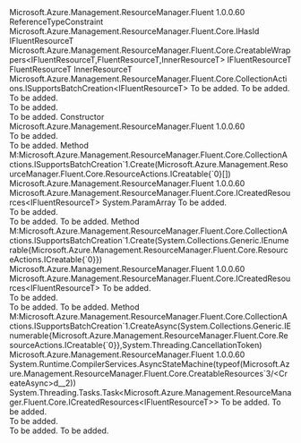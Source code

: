 <Type Name="CreatableResources&lt;IFluentResourceT,FluentResourceT,InnerResourceT&gt;" FullName="Microsoft.Azure.Management.ResourceManager.Fluent.Core.CreatableResources&lt;IFluentResourceT,FluentResourceT,InnerResourceT&gt;">
  <TypeSignature Language="C#" Value="public abstract class CreatableResources&lt;IFluentResourceT,FluentResourceT,InnerResourceT&gt; : Microsoft.Azure.Management.ResourceManager.Fluent.Core.CreatableWrappers&lt;IFluentResourceT,FluentResourceT,InnerResourceT&gt;, Microsoft.Azure.Management.ResourceManager.Fluent.Core.CollectionActions.ISupportsBatchCreation&lt;IFluentResourceT&gt; where IFluentResourceT : class, IHasId where FluentResourceT : IFluentResourceT" />
  <TypeSignature Language="ILAsm" Value=".class public auto ansi abstract beforefieldinit CreatableResources`3&lt;class (class Microsoft.Azure.Management.ResourceManager.Fluent.Core.IHasId) IFluentResourceT, (!IFluentResourceT) FluentResourceT, InnerResourceT&gt; extends Microsoft.Azure.Management.ResourceManager.Fluent.Core.CreatableWrappers`3&lt;!IFluentResourceT, !FluentResourceT, !InnerResourceT&gt; implements class Microsoft.Azure.Management.ResourceManager.Fluent.Core.CollectionActions.ISupportsBatchCreation`1&lt;!IFluentResourceT&gt;" />
  <TypeSignature Language="DocId" Value="T:Microsoft.Azure.Management.ResourceManager.Fluent.Core.CreatableResources`3" />
  <TypeSignature Language="VB.NET" Value="Public MustInherit Class CreatableResources(Of IFluentResourceT, FluentResourceT, InnerResourceT)&#xA;Inherits CreatableWrappers(Of IFluentResourceT, FluentResourceT, InnerResourceT)&#xA;Implements ISupportsBatchCreation(Of IFluentResourceT)" />
  <TypeSignature Language="F#" Value="type CreatableResources&lt;'IFluentResourceT, #'IFluentResourceT, 'InnerResourceT (requires 'IFluentResourceT : null and 'IFluentResourceT :&gt; IHasId)&gt; = class&#xA;    inherit CreatableWrappers&lt;'IFluentResourceT, #'IFluentResourceT, 'InnerResourceT (requires 'IFluentResourceT : null and 'IFluentResourceT :&gt; IHasId)&gt;&#xA;    interface ISupportsBatchCreation&lt;'IFluentResourceT (requires 'IFluentResourceT : null and 'IFluentResourceT :&gt; IHasId)&gt;" />
  <AssemblyInfo>
    <AssemblyName>Microsoft.Azure.Management.ResourceManager.Fluent</AssemblyName>
    <AssemblyVersion>1.0.0.60</AssemblyVersion>
  </AssemblyInfo>
  <TypeParameters>
    <TypeParameter Name="IFluentResourceT">
      <Constraints>
        <ParameterAttribute>ReferenceTypeConstraint</ParameterAttribute>
        <InterfaceName>Microsoft.Azure.Management.ResourceManager.Fluent.Core.IHasId</InterfaceName>
      </Constraints>
    </TypeParameter>
    <TypeParameter Name="FluentResourceT">
      <Constraints>
        <BaseTypeName>IFluentResourceT</BaseTypeName>
      </Constraints>
    </TypeParameter>
    <TypeParameter Name="InnerResourceT" />
  </TypeParameters>
  <Base>
    <BaseTypeName>Microsoft.Azure.Management.ResourceManager.Fluent.Core.CreatableWrappers&lt;IFluentResourceT,FluentResourceT,InnerResourceT&gt;</BaseTypeName>
    <BaseTypeArguments>
      <BaseTypeArgument TypeParamName="IFluentResourceT">IFluentResourceT</BaseTypeArgument>
      <BaseTypeArgument TypeParamName="FluentResourceT">FluentResourceT</BaseTypeArgument>
      <BaseTypeArgument TypeParamName="InnerResourceT">InnerResourceT</BaseTypeArgument>
    </BaseTypeArguments>
  </Base>
  <Interfaces>
    <Interface>
      <InterfaceName>Microsoft.Azure.Management.ResourceManager.Fluent.Core.CollectionActions.ISupportsBatchCreation&lt;IFluentResourceT&gt;</InterfaceName>
    </Interface>
  </Interfaces>
  <Docs>
    <typeparam name="IFluentResourceT">To be added.</typeparam>
    <typeparam name="FluentResourceT">To be added.</typeparam>
    <typeparam name="InnerResourceT">To be added.</typeparam>
    <summary>To be added.</summary>
    <remarks>To be added.</remarks>
  </Docs>
  <Members>
    <Member MemberName=".ctor">
      <MemberSignature Language="C#" Value="protected CreatableResources ();" />
      <MemberSignature Language="ILAsm" Value=".method familyhidebysig specialname rtspecialname instance void .ctor() cil managed" />
      <MemberSignature Language="DocId" Value="M:Microsoft.Azure.Management.ResourceManager.Fluent.Core.CreatableResources`3.#ctor" />
      <MemberSignature Language="VB.NET" Value="Protected Sub New ()" />
      <MemberType>Constructor</MemberType>
      <AssemblyInfo>
        <AssemblyName>Microsoft.Azure.Management.ResourceManager.Fluent</AssemblyName>
        <AssemblyVersion>1.0.0.60</AssemblyVersion>
      </AssemblyInfo>
      <Parameters />
      <Docs>
        <summary>To be added.</summary>
        <remarks>To be added.</remarks>
      </Docs>
    </Member>
    <Member MemberName="Create">
      <MemberSignature Language="C#" Value="public Microsoft.Azure.Management.ResourceManager.Fluent.Core.ICreatedResources&lt;IFluentResourceT&gt; Create (params Microsoft.Azure.Management.ResourceManager.Fluent.Core.ResourceActions.ICreatable&lt;IFluentResourceT&gt;[] creatables);" />
      <MemberSignature Language="ILAsm" Value=".method public hidebysig newslot virtual instance class Microsoft.Azure.Management.ResourceManager.Fluent.Core.ICreatedResources`1&lt;!IFluentResourceT&gt; Create(class Microsoft.Azure.Management.ResourceManager.Fluent.Core.ResourceActions.ICreatable`1&lt;!IFluentResourceT&gt;[] creatables) cil managed" />
      <MemberSignature Language="DocId" Value="M:Microsoft.Azure.Management.ResourceManager.Fluent.Core.CreatableResources`3.Create(Microsoft.Azure.Management.ResourceManager.Fluent.Core.ResourceActions.ICreatable{`0}[])" />
      <MemberSignature Language="VB.NET" Value="Public Function Create (ParamArray creatables As ICreatable(Of IFluentResourceT)()) As ICreatedResources(Of IFluentResourceT)" />
      <MemberSignature Language="F#" Value="abstract member Create : Microsoft.Azure.Management.ResourceManager.Fluent.Core.ResourceActions.ICreatable&lt;'IFluentResourceT (requires 'IFluentResourceT : null and 'IFluentResourceT :&gt; Microsoft.Azure.Management.ResourceManager.Fluent.Core.IHasId)&gt;[] -&gt; Microsoft.Azure.Management.ResourceManager.Fluent.Core.ICreatedResources&lt;'IFluentResourceT (requires 'IFluentResourceT : null and 'IFluentResourceT :&gt; Microsoft.Azure.Management.ResourceManager.Fluent.Core.IHasId)&gt;&#xA;override this.Create : Microsoft.Azure.Management.ResourceManager.Fluent.Core.ResourceActions.ICreatable&lt;'IFluentResourceT (requires 'IFluentResourceT : null and 'IFluentResourceT :&gt; Microsoft.Azure.Management.ResourceManager.Fluent.Core.IHasId)&gt;[] -&gt; Microsoft.Azure.Management.ResourceManager.Fluent.Core.ICreatedResources&lt;'IFluentResourceT (requires 'IFluentResourceT : null and 'IFluentResourceT :&gt; Microsoft.Azure.Management.ResourceManager.Fluent.Core.IHasId)&gt;" Usage="creatableResources.Create creatables" />
      <MemberType>Method</MemberType>
      <Implements>
        <InterfaceMember>M:Microsoft.Azure.Management.ResourceManager.Fluent.Core.CollectionActions.ISupportsBatchCreation`1.Create(Microsoft.Azure.Management.ResourceManager.Fluent.Core.ResourceActions.ICreatable{`0}[])</InterfaceMember>
      </Implements>
      <AssemblyInfo>
        <AssemblyName>Microsoft.Azure.Management.ResourceManager.Fluent</AssemblyName>
        <AssemblyVersion>1.0.0.60</AssemblyVersion>
      </AssemblyInfo>
      <ReturnValue>
        <ReturnType>Microsoft.Azure.Management.ResourceManager.Fluent.Core.ICreatedResources&lt;IFluentResourceT&gt;</ReturnType>
      </ReturnValue>
      <Parameters>
        <Parameter Name="creatables" Type="Microsoft.Azure.Management.ResourceManager.Fluent.Core.ResourceActions.ICreatable&lt;IFluentResourceT&gt;[]">
          <Attributes>
            <Attribute>
              <AttributeName>System.ParamArray</AttributeName>
            </Attribute>
          </Attributes>
        </Parameter>
      </Parameters>
      <Docs>
        <param name="creatables">To be added.</param>
        <summary>To be added.</summary>
        <returns>To be added.</returns>
        <remarks>To be added.</remarks>
      </Docs>
    </Member>
    <Member MemberName="Create">
      <MemberSignature Language="C#" Value="public Microsoft.Azure.Management.ResourceManager.Fluent.Core.ICreatedResources&lt;IFluentResourceT&gt; Create (System.Collections.Generic.IEnumerable&lt;Microsoft.Azure.Management.ResourceManager.Fluent.Core.ResourceActions.ICreatable&lt;IFluentResourceT&gt;&gt; creatables);" />
      <MemberSignature Language="ILAsm" Value=".method public hidebysig newslot virtual instance class Microsoft.Azure.Management.ResourceManager.Fluent.Core.ICreatedResources`1&lt;!IFluentResourceT&gt; Create(class System.Collections.Generic.IEnumerable`1&lt;class Microsoft.Azure.Management.ResourceManager.Fluent.Core.ResourceActions.ICreatable`1&lt;!IFluentResourceT&gt;&gt; creatables) cil managed" />
      <MemberSignature Language="DocId" Value="M:Microsoft.Azure.Management.ResourceManager.Fluent.Core.CreatableResources`3.Create(System.Collections.Generic.IEnumerable{Microsoft.Azure.Management.ResourceManager.Fluent.Core.ResourceActions.ICreatable{`0}})" />
      <MemberSignature Language="VB.NET" Value="Public Function Create (creatables As IEnumerable(Of ICreatable(Of IFluentResourceT))) As ICreatedResources(Of IFluentResourceT)" />
      <MemberSignature Language="F#" Value="abstract member Create : seq&lt;Microsoft.Azure.Management.ResourceManager.Fluent.Core.ResourceActions.ICreatable&lt;'IFluentResourceT&gt;&gt; -&gt; Microsoft.Azure.Management.ResourceManager.Fluent.Core.ICreatedResources&lt;'IFluentResourceT (requires 'IFluentResourceT : null and 'IFluentResourceT :&gt; Microsoft.Azure.Management.ResourceManager.Fluent.Core.IHasId)&gt;&#xA;override this.Create : seq&lt;Microsoft.Azure.Management.ResourceManager.Fluent.Core.ResourceActions.ICreatable&lt;'IFluentResourceT&gt;&gt; -&gt; Microsoft.Azure.Management.ResourceManager.Fluent.Core.ICreatedResources&lt;'IFluentResourceT (requires 'IFluentResourceT : null and 'IFluentResourceT :&gt; Microsoft.Azure.Management.ResourceManager.Fluent.Core.IHasId)&gt;" Usage="creatableResources.Create creatables" />
      <MemberType>Method</MemberType>
      <Implements>
        <InterfaceMember>M:Microsoft.Azure.Management.ResourceManager.Fluent.Core.CollectionActions.ISupportsBatchCreation`1.Create(System.Collections.Generic.IEnumerable{Microsoft.Azure.Management.ResourceManager.Fluent.Core.ResourceActions.ICreatable{`0}})</InterfaceMember>
      </Implements>
      <AssemblyInfo>
        <AssemblyName>Microsoft.Azure.Management.ResourceManager.Fluent</AssemblyName>
        <AssemblyVersion>1.0.0.60</AssemblyVersion>
      </AssemblyInfo>
      <ReturnValue>
        <ReturnType>Microsoft.Azure.Management.ResourceManager.Fluent.Core.ICreatedResources&lt;IFluentResourceT&gt;</ReturnType>
      </ReturnValue>
      <Parameters>
        <Parameter Name="creatables" Type="System.Collections.Generic.IEnumerable&lt;Microsoft.Azure.Management.ResourceManager.Fluent.Core.ResourceActions.ICreatable&lt;IFluentResourceT&gt;&gt;" />
      </Parameters>
      <Docs>
        <param name="creatables">To be added.</param>
        <summary>To be added.</summary>
        <returns>To be added.</returns>
        <remarks>To be added.</remarks>
      </Docs>
    </Member>
    <Member MemberName="CreateAsync">
      <MemberSignature Language="C#" Value="public System.Threading.Tasks.Task&lt;Microsoft.Azure.Management.ResourceManager.Fluent.Core.ICreatedResources&lt;IFluentResourceT&gt;&gt; CreateAsync (System.Collections.Generic.IEnumerable&lt;Microsoft.Azure.Management.ResourceManager.Fluent.Core.ResourceActions.ICreatable&lt;IFluentResourceT&gt;&gt; creatables, System.Threading.CancellationToken cancellationToken = null);" />
      <MemberSignature Language="ILAsm" Value=".method public hidebysig newslot virtual instance class System.Threading.Tasks.Task`1&lt;class Microsoft.Azure.Management.ResourceManager.Fluent.Core.ICreatedResources`1&lt;!IFluentResourceT&gt;&gt; CreateAsync(class System.Collections.Generic.IEnumerable`1&lt;class Microsoft.Azure.Management.ResourceManager.Fluent.Core.ResourceActions.ICreatable`1&lt;!IFluentResourceT&gt;&gt; creatables, valuetype System.Threading.CancellationToken cancellationToken) cil managed" />
      <MemberSignature Language="DocId" Value="M:Microsoft.Azure.Management.ResourceManager.Fluent.Core.CreatableResources`3.CreateAsync(System.Collections.Generic.IEnumerable{Microsoft.Azure.Management.ResourceManager.Fluent.Core.ResourceActions.ICreatable{`0}},System.Threading.CancellationToken)" />
      <MemberSignature Language="F#" Value="abstract member CreateAsync : seq&lt;Microsoft.Azure.Management.ResourceManager.Fluent.Core.ResourceActions.ICreatable&lt;'IFluentResourceT&gt;&gt; * System.Threading.CancellationToken -&gt; System.Threading.Tasks.Task&lt;Microsoft.Azure.Management.ResourceManager.Fluent.Core.ICreatedResources&lt;'IFluentResourceT&gt;&gt;&#xA;override this.CreateAsync : seq&lt;Microsoft.Azure.Management.ResourceManager.Fluent.Core.ResourceActions.ICreatable&lt;'IFluentResourceT&gt;&gt; * System.Threading.CancellationToken -&gt; System.Threading.Tasks.Task&lt;Microsoft.Azure.Management.ResourceManager.Fluent.Core.ICreatedResources&lt;'IFluentResourceT&gt;&gt;" Usage="creatableResources.CreateAsync (creatables, cancellationToken)" />
      <MemberType>Method</MemberType>
      <Implements>
        <InterfaceMember>M:Microsoft.Azure.Management.ResourceManager.Fluent.Core.CollectionActions.ISupportsBatchCreation`1.CreateAsync(System.Collections.Generic.IEnumerable{Microsoft.Azure.Management.ResourceManager.Fluent.Core.ResourceActions.ICreatable{`0}},System.Threading.CancellationToken)</InterfaceMember>
      </Implements>
      <AssemblyInfo>
        <AssemblyName>Microsoft.Azure.Management.ResourceManager.Fluent</AssemblyName>
        <AssemblyVersion>1.0.0.60</AssemblyVersion>
      </AssemblyInfo>
      <Attributes>
        <Attribute>
          <AttributeName>System.Runtime.CompilerServices.AsyncStateMachine(typeof(Microsoft.Azure.Management.ResourceManager.Fluent.Core.CreatableResources`3/&lt;CreateAsync&gt;d__2))</AttributeName>
        </Attribute>
      </Attributes>
      <ReturnValue>
        <ReturnType>System.Threading.Tasks.Task&lt;Microsoft.Azure.Management.ResourceManager.Fluent.Core.ICreatedResources&lt;IFluentResourceT&gt;&gt;</ReturnType>
      </ReturnValue>
      <Parameters>
        <Parameter Name="creatables" Type="System.Collections.Generic.IEnumerable&lt;Microsoft.Azure.Management.ResourceManager.Fluent.Core.ResourceActions.ICreatable&lt;IFluentResourceT&gt;&gt;" />
        <Parameter Name="cancellationToken" Type="System.Threading.CancellationToken" />
      </Parameters>
      <Docs>
        <param name="creatables">To be added.</param>
        <param name="cancellationToken">To be added.</param>
        <summary>To be added.</summary>
        <returns>To be added.</returns>
        <remarks>To be added.</remarks>
      </Docs>
    </Member>
  </Members>
</Type>